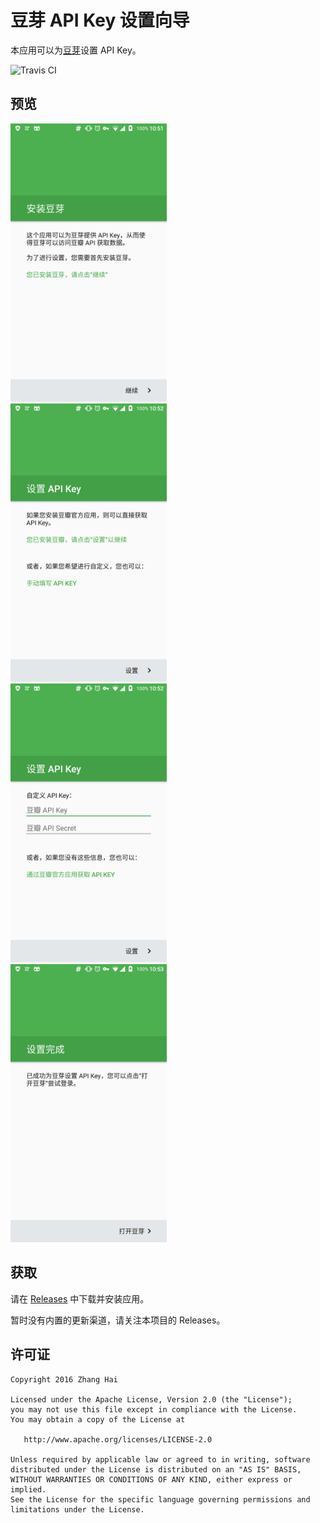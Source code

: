 # 豆芽 API Key 设置向导

本应用可以为[豆芽](https://github.com/zhanghai/Douya)设置 API Key。

![Travis CI](https://travis-ci.org/zhanghai/DouyaApiKey.svg)

## 预览

<p><img src="screenshot/00-install-douya.png" width="49.7%" />
<img src="screenshot/01-api-key-douban.png" width="49.7%" />
<img src="screenshot/02-api-key-custom.png" width="49.7%" />
<img src="screenshot/03-finish.png" width="49.7%" /></p>

## 获取

请在 [Releases](https://github.com/zhanghai/DouyaApiKey/releases) 中下载并安装应用。

暂时没有内置的更新渠道，请关注本项目的 Releases。

## 许可证

```
Copyright 2016 Zhang Hai

Licensed under the Apache License, Version 2.0 (the "License");
you may not use this file except in compliance with the License.
You may obtain a copy of the License at

   http://www.apache.org/licenses/LICENSE-2.0

Unless required by applicable law or agreed to in writing, software
distributed under the License is distributed on an "AS IS" BASIS,
WITHOUT WARRANTIES OR CONDITIONS OF ANY KIND, either express or implied.
See the License for the specific language governing permissions and
limitations under the License.
```
